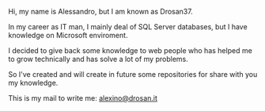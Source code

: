 Hi, my name is Alessandro, but I am known as Drosan37.

In my career as IT man, I mainly deal of SQL Server databases, but I have knowledge on Microsoft enviroment.

I decided to give back some knowledge to web people who has helped me to grow technically and has solve a lot of my problems.

So I've created and will create in future some repositories for share with you my knowledge.

This is my mail to write me: alexino@drosan.it
